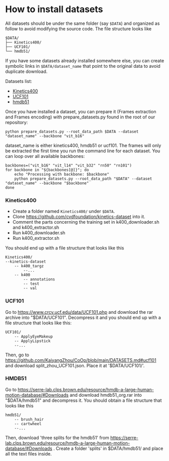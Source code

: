 # How to install datasets
All datasets should be under the same folder (say `$DATA`) and organized as follow to avoid modifying the source code. The file structure looks like
```
$DATA/
├── Kinetics400/
├── UCF101/
└── hmdb51/
```
If you have some datasets already installed somewhere else, you can create symbolic links in `$DATA/dataset_name` that point to the original data to avoid duplicate download.

Datasets list:
- [Kinetics400](#Kinetics400)
- [UCF101](#UCF101)
- [hmdb51](#HMDB51)

Once you have installed a dataset, you can prepare it (Frames extraction and Frames encoding) with prepare_datasets.py found in the root of our repository:
```
python prepare_datasets.py --root_data_path $DATA --dataset "dataset_name" --backbone "vit_b16"
```
dataset_name is either kinetics400, hmdb51 or ucf101.
The frames will only be extracted the first time you run the command line for each dataset. You can loop over all available backbones:
```
backbones=("vit_b16" "vit_l14" "vit_b32" "rn50" "rn101")
for backbone in "${backbones[@]}"; do
    echo "Processing with backbone: $backbone"
    python prepare_datasets.py --root_data_path "$DATA" --dataset "dataset_name" --backbone "$backbone"
done
```
### Kinetics400
- Create a folder named `Kinetics400/` under `$DATA`.
- Clone https://github.com/cvdfoundation/kinetics-dataset into it.
- Comment the parts concerning the training set in k400_downloader.sh and k400_extractor.sh
- Run k400_downloader.sh
- Run k400_extractor.sh

You should end up with a file structure that looks like this
```
Kinetics400/
--kinetics-dataset
    -- k400_targz
        --...
    -- k400
        -- annotations
        -- test
        -- val
```

### UCF101
Go to https://www.crcv.ucf.edu/data/UCF101.php and download the rar archive into "$DATA/UCF101". Decompress it and you should end up with a file structure that looks like this:
```
UCF101/
    -- ApplyEyeMakeup
    -- ApplyLipstick
    --...
```


Then, go to https://github.com/KaiyangZhou/CoOp/blob/main/DATASETS.md#ucf101 and download split_zhou_UCF101.json. Place it at '$DATA/UCF101/'.

### HMDB51
Go to https://serre-lab.clps.brown.edu/resource/hmdb-a-large-human-motion-database/#Downloads and download hmdb51_org.rar into "$DATA/hmdb51" and decompress it.
You should obtain a file structure that looks like this 

```
hmdb51/
    -- brush_hair
    -- cartwheel
    --...
```
Then, download 'three splits for the hmdb51' from https://serre-lab.clps.brown.edu/resource/hmdb-a-large-human-motion-database/#Downloads .
Create a folder 'splits' in $DATA/hmdb51/ and place all the text files inside.